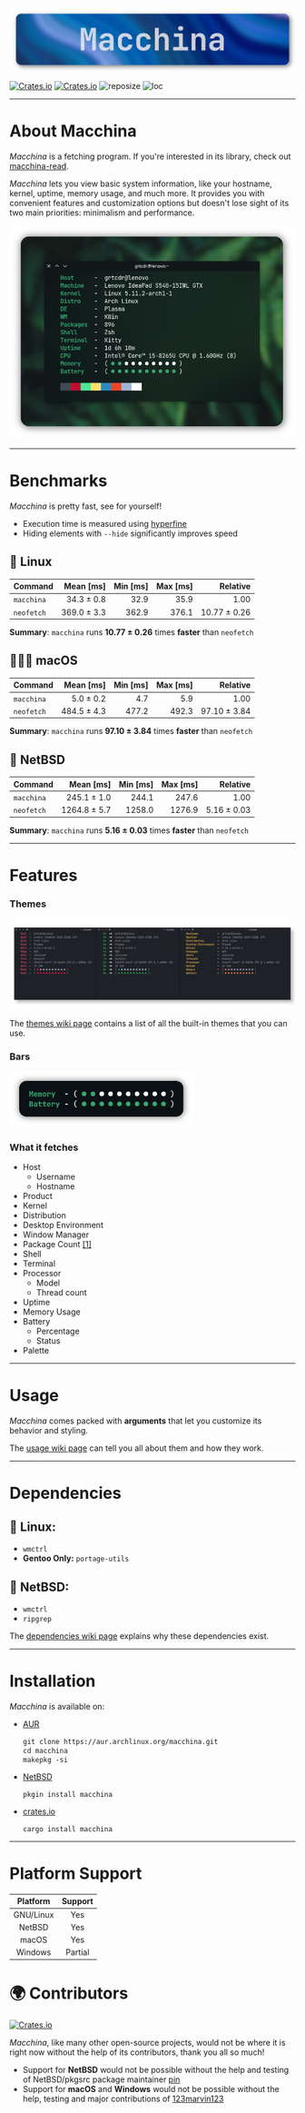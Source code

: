 ![Macchina preview image](screenshots/banner.png)

[![Crates.io](https://img.shields.io/crates/v/macchina?style=for-the-badge&label=VERSION&color=0D3B66)](https://crates.io/crates/macchina)
[![Crates.io](https://img.shields.io/crates/d/macchina?style=for-the-badge&label=DOWNLOADS&color=0D3B66)](https://crates.io/crates/macchina)
![reposize](https://img.shields.io/github/repo-size/grtcdr/macchina?color=0D3B66&logo=github&style=for-the-badge)
![loc](https://img.shields.io/tokei/lines/github/grtcdr/macchina?color=0D3B66&label=Lines%20of%20Code&logo=rust&style=for-the-badge)

---

# About Macchina
_Macchina_ is a fetching program.
If you're interested in its library, check out [macchina-read](https://crates.io/crates/macchina-read).

_Macchina_ lets you view basic system information, like your hostname, kernel, uptime, memory usage, and much more.
It provides you with convenient features and customization options but doesn't lose sight of its two main priorities: minimalism and performance.

![Macchina preview image](screenshots/preview.png)

---

# Benchmarks
_Macchina_ is pretty fast, see for yourself!

- Execution time is measured using [hyperfine](https://github.com/sharkdp/hyperfine)
- Hiding elements with `--hide` significantly improves speed

## 🐧 Linux
| Command | Mean [ms] | Min [ms] | Max [ms] | Relative |
|:---|---:|---:|---:|---:|
| `macchina` | 34.3 ± 0.8 | 32.9 | 35.9 | 1.00 |
| `neofetch` | 369.0 ± 3.3 | 362.9 | 376.1 | 10.77 ± 0.26 |

__Summary__: `macchina` runs __10.77 ± 0.26__ times __faster__ than `neofetch`

## 👩🏽‍💻 macOS

| Command | Mean [ms] | Min [ms] | Max [ms] | Relative |
|:---|---:|---:|---:|---:|
| `macchina` | 5.0 ± 0.2 | 4.7 | 5.9 | 1.00 |
| `neofetch` | 484.5 ± 4.3 | 477.2 | 492.3 | 97.10 ± 3.84 |

__Summary__: `macchina` runs __97.10 ± 3.84__ times __faster__ than `neofetch`

## 🚩 NetBSD

| Command | Mean [ms] | Min [ms] | Max [ms] | Relative |
|:---|---:|---:|---:|---:|
| `macchina` | 245.1 ± 1.0 | 244.1 | 247.6 | 1.00 |
| `neofetch` | 1264.8 ± 5.7 | 1258.0 | 1276.9 | 5.16 ± 0.03 |

__Summary__: `macchina` runs __5.16 ± 0.03__ times __faster__ than `neofetch`

---

# Features
### Themes
![Theme preview](screenshots/themes.png)

The [themes wiki page](https://github.com/grtcdr/macchina/wiki/Themes) contains a list of all the built-in themes that you can use.

### Bars
![Preview of bar argument](screenshots/bars.png)

### What it fetches
- Host
  - Username
  - Hostname
- Product
- Kernel
- Distribution
- Desktop Environment
- Window Manager
- Package Count [[1]](https://github.com/grtcdr/macchina/wiki/Platform-Support)
- Shell
- Terminal
- Processor
  - Model
  - Thread count
- Uptime
- Memory Usage
- Battery
  - Percentage
  - Status
- Palette

---

# Usage

_Macchina_ comes packed with __arguments__ that let you customize its behavior and styling.

The [usage wiki page](https://github.com/grtcdr/macchina/wiki/Usage) can tell you all about them and how they work.

---

# Dependencies
## 🐧 Linux:
- `wmctrl`
- __Gentoo Only:__ `portage-utils`
## 🚩 NetBSD:
- `wmctrl`
- `ripgrep`

The [dependencies wiki page](https://github.com/grtcdr/macchina/wiki/Dependencies) explains why these dependencies exist.

---

# Installation
_Macchina_ is available on:

- [AUR](https://aur.archlinux.org/packages/macchina/)
  ```
  git clone https://aur.archlinux.org/macchina.git
  cd macchina
  makepkg -si

- [NetBSD](https://pkgsrc.se/sysutils/macchina)
  ```
  pkgin install macchina
  ```

- [crates.io](https://crates.io/crates/macchina)
  ```
  cargo install macchina
  ```
  
---

# Platform Support	

|  Platform   |      Support       |
| :-:         |        :-:         |
| GNU/Linux   |        Yes         |
| NetBSD      |        Yes         |
| macOS       |        Yes         |
| Windows     |        Partial     |

# 🌍 Contributors

[![Crates.io](https://contrib.rocks/image?repo=grtcdr/macchina)](https://github.com/grtcdr/macchina/graphs/contributors)

_Macchina_, like many other open-source projects, would not be where it is right now without the help of its contributors, thank you all so much!

- Support for __NetBSD__ would not be possible without the help and testing of NetBSD/pkgsrc package maintainer [pin](https://pkgsrc.se/bbmaint.php?maint=pin@NetBSD.org)
- Support for __macOS__ and __Windows__ would not be possible without the help, testing and major contributions of [123marvin123](https://github.com/123marvin123)